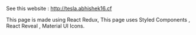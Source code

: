 See this website : http://tesla.abhishek16.cf

This page is made using React Redux, This page uses Styled Components , React Reveal , Material UI Icons.
